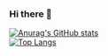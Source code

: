 ### Hi there 👋
[![Anurag's GitHub stats](https://github-readme-stats.vercel.app/api?username=GreatlyBOX)](https://github.com/GreatlyBOX/github-readme-stats)
<br>
[![Top Langs](https://github-readme-stats.vercel.app/api/top-langs/?username=GreatlyBOX&layout=compact)](https://github.com/GreatlyBOX/github-readme-stats)
<!--
**GreatlyBOX/GreatlyBOX** is a ✨ _special_ ✨ repository because its `README.md` (this file) appears on your GitHub profile.

Here are some ideas to get you started:

- 🔭 I’m currently working on ...
- 🌱 I’m currently learning ...
- 👯 I’m looking to collaborate on ...
- 🤔 I’m looking for help with ...
- 💬 Ask me about ...
- 📫 How to reach me: ...
- 😄 Pronouns: ...
- ⚡ Fun fact: ...
-->
